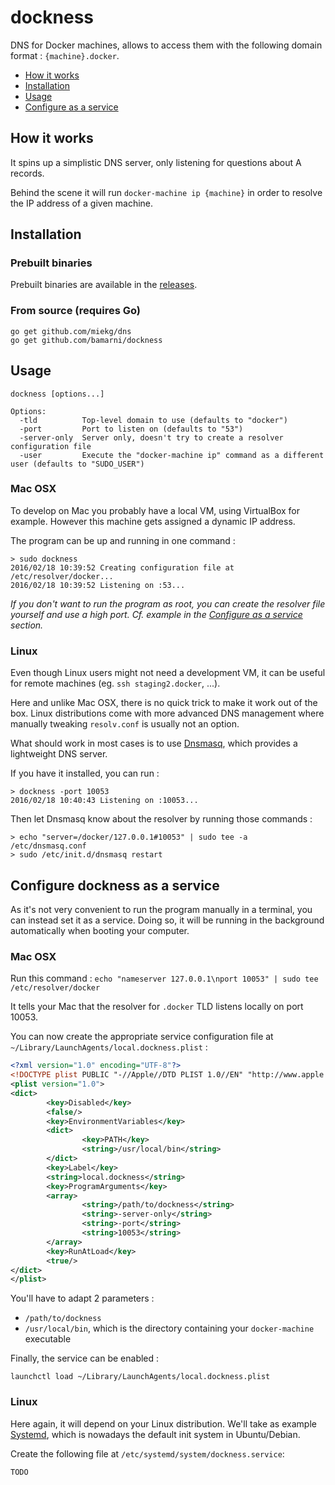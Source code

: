 # dockness

DNS for Docker machines, allows to access them with the following domain format : `{machine}.docker`.

- [How it works](#how-it-works)
- [Installation](#installation)
- [Usage](#usage)
- [Configure as a service](#configure-dockness-as-a-service)

## How it works

It spins up a simplistic DNS server, only listening for questions about A records.

Behind the scene it will run `docker-machine ip {machine}` in order to resolve the IP address of a given machine.

## Installation

### Prebuilt binaries

Prebuilt binaries are available in the [releases](https://github.com/bamarni/dockness/releases).

### From source (requires Go)

    go get github.com/miekg/dns
    go get github.com/bamarni/dockness

## Usage

    dockness [options...]

    Options:
      -tld          Top-level domain to use (defaults to "docker")
      -port         Port to listen on (defaults to "53")
      -server-only  Server only, doesn't try to create a resolver configuration file
      -user         Execute the "docker-machine ip" command as a different user (defaults to "SUDO_USER")

### Mac OSX

To develop on Mac you probably have a local VM, using VirtualBox for example.
However this machine gets assigned a dynamic IP address.

The program can be up and running in one command :

    > sudo dockness
    2016/02/18 10:39:52 Creating configuration file at /etc/resolver/docker...
    2016/02/18 10:39:52 Listening on :53...

*If you don't want to run the program as root, you can create the resolver file yourself and use a high port.
Cf. example in the [Configure as a service](#configure-dockness-as-a-service) section.*

### Linux

Even though Linux users might not need a development VM, it can be useful for remote machines
(eg. `ssh staging2.docker`, ...).

Here and unlike Mac OSX, there is no quick trick to make it work out of the box. Linux distributions come
with more advanced DNS management where manually tweaking `resolv.conf` is usually not an option.

What should work in most cases is to use [Dnsmasq](http://www.thekelleys.org.uk/dnsmasq/doc.html),
which provides a lightweight DNS server.

If you have it installed, you can run :

    > dockness -port 10053
    2016/02/18 10:40:43 Listening on :10053...

Then let Dnsmasq know about the resolver by running those commands :

    > echo "server=/docker/127.0.0.1#10053" | sudo tee -a /etc/dnsmasq.conf
    > sudo /etc/init.d/dnsmasq restart

## Configure dockness as a service

As it's not very convenient to run the program manually in a terminal, you can instead set it as a service.
Doing so, it will be running in the background automatically when booting your computer.

### Mac OSX

Run this command : `echo "nameserver 127.0.0.1\nport 10053" | sudo tee /etc/resolver/docker`

It tells your Mac that the resolver for `.docker` TLD listens locally on port 10053.

You can now create the appropriate service configuration file at `~/Library/LaunchAgents/local.dockness.plist` :

``` xml
<?xml version="1.0" encoding="UTF-8"?>
<!DOCTYPE plist PUBLIC "-//Apple//DTD PLIST 1.0//EN" "http://www.apple.com/DTDs/PropertyList-1.0.dtd">
<plist version="1.0">
<dict>
        <key>Disabled</key>
        <false/>
        <key>EnvironmentVariables</key>
        <dict>
                <key>PATH</key>
                <string>/usr/local/bin</string>
        </dict>
        <key>Label</key>
        <string>local.dockness</string>
        <key>ProgramArguments</key>
        <array>
                <string>/path/to/dockness</string>
                <string>-server-only</string>
                <string>-port</string>
                <string>10053</string>
        </array>
        <key>RunAtLoad</key>
        <true/>
</dict>
</plist>
```

You'll have to adapt 2 parameters :
- `/path/to/dockness`
- `/usr/local/bin`, which is the directory containing your `docker-machine` executable

Finally, the service can be enabled :

    launchctl load ~/Library/LaunchAgents/local.dockness.plist

### Linux

Here again, it will depend on your Linux distribution.
We'll take as example [Systemd](https://freedesktop.org/wiki/Software/systemd/),
which is nowadays the default init system in Ubuntu/Debian.

Create the following file at `/etc/systemd/system/dockness.service`:

    TODO

